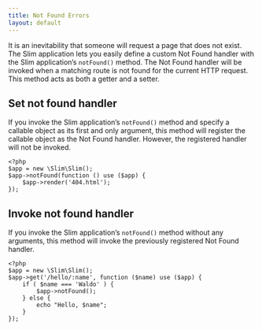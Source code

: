 ```yaml
---
title: Not Found Errors
layout: default
---
```


It is an inevitability that someone will request a page that does not exist. The Slim application lets you easily
define a custom Not Found handler with the Slim application’s `notFound()` method. The Not Found handler will be
invoked when a matching route is not found for the current HTTP request. This method acts as both a getter and a setter.

## Set not found handler

If you invoke the Slim application’s `notFound()` method and specify a callable object as its first and only
argument, this method will register the callable object as the Not Found handler. However, the registered handler
will not be invoked.

    <?php
    $app = new \Slim\Slim();
    $app->notFound(function () use ($app) {
        $app->render('404.html');
    });

## Invoke not found handler

If you invoke the Slim application’s `notFound()` method without any arguments, this method will invoke the
previously registered Not Found handler.

    <?php
    $app = new \Slim\Slim();
    $app->get('/hello/:name', function ($name) use ($app) {
        if ( $name === 'Waldo' ) {
            $app->notFound();
        } else {
            echo "Hello, $name";
        }
    });
